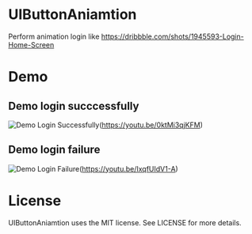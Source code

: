 # UIButtonAniamtion
Perform animation login like https://dribbble.com/shots/1945593-Login-Home-Screen

# Demo

## Demo login succcessfully
![Demo Login Successfully](http://i.giphy.com/3oEdv3N5hM5JlLEbRK.gif)(https://youtu.be/0ktMi3qjKFM)

## Demo login failure
![Demo Login Failure](http://i.giphy.com/l41lWldpwYpw45rC8.gif)(https://youtu.be/IxqfUIdV1-A)

# License

UIButtonAniamtion uses the MIT license. See LICENSE for more details.
